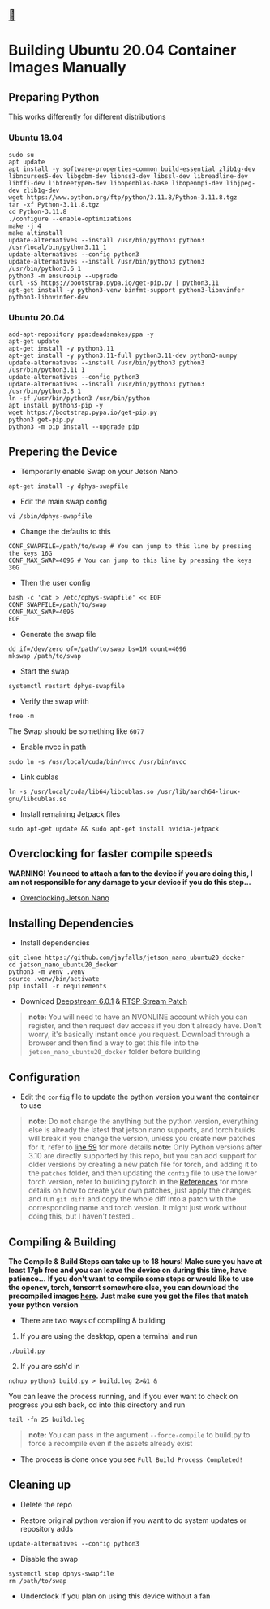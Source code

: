 ## [:arrow_up_small:](..)

# Building Ubuntu 20.04 Container Images Manually

## Preparing Python

This works differently for different distributions

### Ubuntu 18.04

```shell
sudo su
apt update
apt install -y software-properties-common build-essential zlib1g-dev libncurses5-dev libgdbm-dev libnss3-dev libssl-dev libreadline-dev libffi-dev libfreetype6-dev libopenblas-base libopenmpi-dev libjpeg-dev zlib1g-dev
wget https://www.python.org/ftp/python/3.11.8/Python-3.11.8.tgz
tar -xf Python-3.11.8.tgz
cd Python-3.11.8
./configure --enable-optimizations
make -j 4
make altinstall
update-alternatives --install /usr/bin/python3 python3 /usr/local/bin/python3.11 1
update-alternatives --config python3
update-alternatives --install /usr/bin/python3 python3 /usr/bin/python3.6 1
python3 -m ensurepip --upgrade
curl -sS https://bootstrap.pypa.io/get-pip.py | python3.11
apt-get install -y python3-venv binfmt-support python3-libnvinfer python3-libnvinfer-dev
```

### Ubuntu 20.04

```shell
add-apt-repository ppa:deadsnakes/ppa -y
apt-get update
apt-get install -y python3.11
apt-get install -y python3.11-full python3.11-dev python3-numpy
update-alternatives --install /usr/bin/python3 python3 /usr/bin/python3.11 1
update-alternatives --config python3
update-alternatives --install /usr/bin/python3 python3 /usr/bin/python3.8 1
ln -sf /usr/bin/python3 /usr/bin/python
apt install python3-pip -y
wget https://bootstrap.pypa.io/get-pip.py
python3 get-pip.py
python3 -m pip install --upgrade pip
```

## Prepering the Device

- Temporarily enable Swap on your Jetson Nano
```shell
apt-get install -y dphys-swapfile
```
  
- Edit the main swap config
```shell
vi /sbin/dphys-swapfile
```
  
- Change the defaults to this
```plaintext
CONF_SWAPFILE=/path/to/swap # You can jump to this line by pressing the keys 16G
CONF_MAX_SWAP=4096 # You can jump to this line by pressing the keys 30G
```
  
- Then the user config
```shell
bash -c 'cat > /etc/dphys-swapfile' << EOF
CONF_SWAPFILE=/path/to/swap
CONF_MAX_SWAP=4096
EOF
```
  
- Generate the swap file
```shell
dd if=/dev/zero of=/path/to/swap bs=1M count=4096
mkswap /path/to/swap
```
  
- Start the swap
```shell
systemctl restart dphys-swapfile
```
  
- Verify the swap with
```shell
free -m
```
The Swap should be something like `6077`

- Enable nvcc in path
```shell
sudo ln -s /usr/local/cuda/bin/nvcc /usr/bin/nvcc
```
  
- Link cublas
```shell
ln -s /usr/local/cuda/lib64/libcublas.so /usr/lib/aarch64-linux-gnu/libcublas.so
```
  
- Install remaining Jetpack files
```shell
sudo apt-get update && sudo apt-get install nvidia-jetpack
```

## Overclocking for faster compile speeds

**WARNING! You need to attach a fan to the device if you are doing this, I am not responsible for any damage to your device if you do this step...**
- [Overclocking Jetson Nano](https://qengineering.eu/overclocking-the-jetson-nano.html)

## Installing Dependencies

- Install dependencies
```shell
git clone https://github.com/jayfalls/jetson_nano_ubuntu20_docker
cd jetson_nano_ubuntu20_docker
python3 -m venv .venv
source .venv/bin/activate
pip install -r requirements
```

- Download [Deepstream 6.0.1](https://developer.nvidia.com/deepstream_sdk_v6.0.1_jetsontbz2) & [RTSP Stream Patch](https://developer.nvidia.com/libgstvideo-10so014050)
>  **note:** You will need to have an NVONLINE account which you can register, and then request dev access if you don't already have. Don't worry, it's basically instant once you request. Download through a browser and then find a way to get this file into the `jetson_nano_ubuntu20_docker` folder before building

## Configuration
- Edit the `config` file to update the python version you want the container to use
>  **note:** Do not change the anything but the python version, everything else is already the latest that jetson nano supports, and torch builds will break if you change the version, unless you create new patches for it, refer to [line 59](../Containerfile.compile_torch#59) for more details
>  **note:** Only Python versions after 3.10 are directly supported by this repo, but you can add support for older versions by creating a new patch file for torch, and adding it to the `patches` folder, and then updating the `config` file to use the lower torch version, refer to building pytorch in the [References](../README.md#references) for more details on how to create your own patches, just apply the changes and run `git diff` and copy the whole diff into a patch with the corresponding name and torch version. It might just work without doing this, but I haven't tested...

## Compiling & Building
**The Compile & Build Steps can take up to 18 hours! Make sure you have at least 17gb free and you can leave the device on during this time, have patience...**
**If you don't want to compile some steps or would like to use the opencv, torch, tensorrt somewhere else, you can download the precompiled images [here](https://drive.google.com/drive/folders/1z-CX_9vtfsWeC0SQjalxAdMIZQgQDs2H?usp=drive_link). Just make sure you get the files that match your python version**

- There are two ways of compiling & building
1. If you are using the desktop, open a terminal and run
```shell
./build.py
```

2. If you are ssh'd in
```shell
nohup python3 build.py > build.log 2>&1 &
```
You can leave the process running, and if you ever want to check on progress you ssh back, cd into this directory and run
```shell
tail -fn 25 build.log
```

>  **note:** You can pass in the argument `--force-compile` to build.py to force a recompile even if the assets already exist

- The process is done once you see `Full Build Process Completed!`

## Cleaning up

- Delete the repo

- Restore original python version if you want to do system updates or repository adds
```shell
update-alternatives --config python3
```

- Disable the swap
```shell
systemctl stop dphys-swapfile
rm /path/to/swap
```

- Underclock if you plan on using this device without a fan
